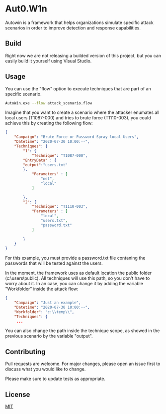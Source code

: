 # Aut0.W1n

Autowin is a framework that helps organizations simulate specific attack scenarios in order to improve detection and response capabilities.

## Build

Right now we are not releasing a builded version of this project, but you can easily build it yourself using Visual Studio.


## Usage

You can use the "flow" option to execute techniques that are part of an specific scenario.

```bash
AutoWin.exe --flow attack_scenario.flow
```
Imagine that you want to create a scenario where the attacker enumates all local users (T1087-000) and tries to brute force (T1110-003), you could achieve this by creating the following flow:

```json
{
    "Campaign": "Brute Force or Password Spray local Users",
    "Datetime": "2020-07-30 10:00:--",
    "Techniques": {
        "1": {
            "Technique": "T1087-000",
	    "EntryData" : {
		"output":"users.txt"
	    },
            "Parameters" : [
                "net",
		        "local"
            ]
           
        },
        "2": {
            "Technique": "T1110-003",
            "Parameters" : [
                "local",
                "users.txt",
                "password.txt"
            ]
           
        }
    }
}

```

For this example, you must provide a password.txt file contaning the passwords that will be tested against the users. 

In the moment, the framework uses as default location the public folder (c:\users\public). All techniques will use this path, so you don't have to worry about it. In an case, you can change it by adding the variable "Workfolder"
 inside the attack flow:

```json
{
    "Campaign": "Just an example",
    "Datetime": "2020-07-30 10:00:--",
    "Workfolder": "c:\\temp\\",
    "Techniques": {
     ...
```

You can also change the path inside the technique scope, as showed in the previous scenario by the variable "output".

## Contributing
Pull requests are welcome. For major changes, please open an issue first to discuss what you would like to change.

Please make sure to update tests as appropriate.

## License
[MIT](https://choosealicense.com/licenses/mit/)